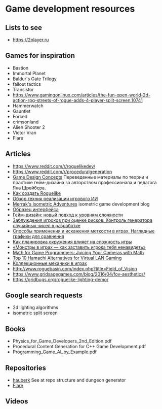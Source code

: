 # Game development resources

## Lists to see
* https://2player.ru

## Games for inspiration
* Bastion
* Immortal Planet
* Baldur's Gate Trilogy
* fallout tactics
* Transistor
* https://www.gamingonlinux.com/articles/the-fun-open-world-2d-action-rpg-streets-of-rogue-adds-4-player-split-screen.10741
* Hammerwatch
* Gauntlet
* Forced
* crimsonland
* Alien Shooter 2
* Victor Vran
* Flare

## Articles
* https://www.reddit.com/r/roguelikedev/
* https://www.reddit.com/r/proceduralgeneration
* [Game Design Concepts](http://aushestov.ru/%D1%88%D1%80%D0%B0%D0%B9%D0%B1%D0%B5%D1%80/) Переведенные материалы по теории и практике гейм-дизайна за авторством профессионала и педагога Яна Шрайбера.
* [Как создать Roguelike](https://habr.com/ru/post/428620/)
* [Обзор техник реализации игрового ИИ](https://habr.com/ru/post/420219/)
* [Merrak's Isometric Adventures](http://community.stencyl.com/index.php?topic=41034.210) isometric game development blog
* [Образец интерфейса](https://youtu.be/fxwks5MC9Ns?t=9945)
* [Гейм-дизайн: новый подход к уровням сложности](https://habr.com/ru/post/429478/#comment_19375612)
* [Заблуждения игроков при оценке рисков. Контроль генератора случайных чисел в разработке](https://habr.com/ru/post/432080/)
* [Способы применения и искажения меткости в играх. Наглядные графики для сравнения](https://habr.com/ru/post/434928/)
* [Как планировка окружения влияет на сложность игры](https://habr.com/ru/post/317756/)
* [«Монстры в играх — как заставить игрока тебя ненавидеть»](https://habr.com/ru/post/430862/)
* [Math for Game Programmers: Juicing Your Cameras with Math](https://docplayer.net/24156802-Math-for-game-programmers-juicing-your-cameras-with-math-squirrel-eiserloh-indie-game-programmer-designer-lecturer-smu-guildhall.html)
* [Top 10 Hamachi Alternatives for Virtual LAN Gaming](https://beebom.com/hamachi-alternatives/)
* [Коллекционные механики в играх](https://gdcuffs.com/collections-2/)
* http://www.roguebasin.com/index.php?title=Field_of_Vision
* https://www.gridsagegames.com/blog/2016/04/fov-aesthetics/
* https://gridbugs.org/roguelike-lighting-demo/

## Google search requests
* 2d lighting algorithms
* isometric split screen

## Books
* Physics_for_Game_Developers_2nd_Edition.pdf
* Procedural Content Generation for C++ Game Development.pdf
* Programming_Game_AI_by_Example.pdf

## Repositories
* [hauberk](https://github.com/munificent/hauberk) See at repo structure and dungeon generator
* [Flare](https://github.com/clintbellanger/flare-engine)

## Videos
